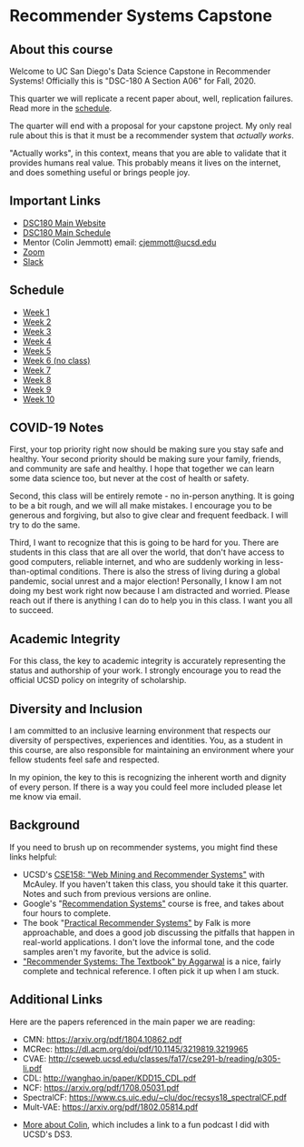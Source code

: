 # Recommender Systems Capstone

## About this course

Welcome to UC San Diego's Data Science Capstone in Recommender Systems! Officially this is "DSC-180 A Section A06" for Fall, 2020. 

This quarter we will replicate a recent paper about, well, replication failures. Read more in the [schedule](https://github.com/jemmott/dsc180a06-fa20/blob/master/schedule.md).

The quarter will end with a proposal for your capstone project. My only real rule about this is that it must be a recommender system that *actually works*.

"Actually works", in this context, means that you are able to validate that it provides humans real value.  This probably means it lives on the internet, and does something useful or brings people joy.

## Important Links

- [DSC180 Main Website](https://dsc-capstone.github.io/)
- [DSC180 Main Schedule](https://dsc-capstone.github.io/student/schedule/)
- Mentor (Colin Jemmott) email: [cjemmott@ucsd.edu](mailto:cjemmott@ucsd.edu)
- [Zoom](https://ucsd.zoom.us/j/94745180464?pwd=ODR0dXNkMFBjN0JsYUVINU1uT0NPUT09)
- [Slack](https://dsc180recomme-hfx1767.slack.com)

## Schedule

- [Week 1](https://github.com/jemmott/dsc180a06-fa20/blob/master/week1.md)
- [Week 2](https://github.com/jemmott/dsc180a06-fa20/blob/master/week2.md)
- [Week 3](https://github.com/jemmott/dsc180a06-fa20/blob/master/week3.md)
- [Week 4](https://github.com/jemmott/dsc180a06-fa20/blob/master/week4.md)
- [Week 5](https://github.com/jemmott/dsc180a06-fa20/blob/master/week5.md)
- [Week 6 (no class)](https://github.com/jemmott/dsc180a06-fa20/blob/master/week6.md)
- [Week 7](https://github.com/jemmott/dsc180a06-fa20/blob/master/week7.md)
- [Week 8](https://github.com/jemmott/dsc180a06-fa20/blob/master/week8.md)
- [Week 9](https://github.com/jemmott/dsc180a06-fa20/blob/master/week9.md)
- [Week 10](https://github.com/jemmott/dsc180a06-fa20/blob/master/week10.md)

## COVID-19 Notes

First, your top priority right now should be making sure you stay safe and healthy.  Your second priority should be making sure your family, friends, and community are safe and healthy.  I hope that together we can learn some data science too, but never at the cost of health or safety.

Second, this class will be entirely remote - no in-person anything. It is going to be a bit rough, and we will all make mistakes.  I encourage you to be generous and forgiving, but also to give clear and frequent feedback.  I will try to do the same.

Third, I want to recognize that this is going to be hard for you.  There are students in this class that are all over the world, that don't have access to good computers, reliable internet, and who are suddenly working in less-than-optimal conditions.  There is also the stress of living during a global pandemic, social unrest and a major election!  Personally, I know I am not doing my best work right now because I am distracted and worried.  Please reach out if there is anything I can do to help you in this class.  I want you all to succeed.

## Academic Integrity

For this class, the key to academic integrity is accurately representing the status and authorship of your work. I strongly encourage you to read the official UCSD policy on integrity of scholarship.

## Diversity and Inclusion

I am committed to an inclusive learning environment that respects our diversity of perspectives, experiences and identities. You, as a student in this course, are also responsible for maintaining an environment where your fellow students feel safe and respected.

In my opinion, the key to this is recognizing the inherent worth and dignity of every person. If there is a way you could feel more included please let me know via email.

## Background

If you need to brush up on recommender systems, you might find these links helpful:

- UCSD's [CSE158: "Web Mining and Recommender Systems"](https://cseweb.ucsd.edu/~jmcauley/) with McAuley. If you haven't taken this class, you should take it this quarter.  Notes and such from previous versions are online.
- Google's "[Recommendation Systems"](https://developers.google.com/machine-learning/recommendation/) course is free, and takes about four hours to complete. 
- The book "[Practical Recommender Systems"]() by Falk is more approachable, and does a good job discussing the pitfalls that happen in real-world applications. I don't love the informal tone, and the code samples aren't my favorite, but the advice is solid.
- ["Recommender Systems: The Textbook" by Aggarwal](https://www.springer.com/gp/book/9783319296579) is a nice, fairly complete and technical reference. I often pick it up when I am stuck.

## Additional Links

Here are the papers referenced in the main paper we are reading:
* CMN: https://arxiv.org/pdf/1804.10862.pdf
* MCRec: https://dl.acm.org/doi/pdf/10.1145/3219819.3219965
* CVAE: http://cseweb.ucsd.edu/classes/fa17/cse291-b/reading/p305-li.pdf
* CDL: http://wanghao.in/paper/KDD15_CDL.pdf
* NCF: https://arxiv.org/pdf/1708.05031.pdf
* SpectralCF: https://www.cs.uic.edu/~clu/doc/recsys18_spectralCF.pdf
* Mult-VAE: https://arxiv.org/pdf/1802.05814.pdf

- [More about Colin](http://www.cjemmott.com/), which includes a link to a fun podcast I did with UCSD's DS3.